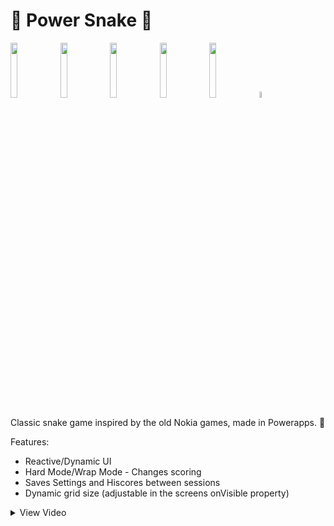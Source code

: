 # 🐍 Power Snake 🐍

<img src="https://github.com/user-attachments/assets/2508a224-563f-45a2-8903-885f419d5f5e" width="15%"></img> <img src="https://github.com/user-attachments/assets/29f9ab40-da6e-48a1-9ef5-7c38b6c998e2" width="15%"></img> <img src="https://github.com/user-attachments/assets/d8fcbbd9-9974-4c83-a521-05050db57ae0" width="15%"></img> <img src="https://github.com/user-attachments/assets/bac15089-f787-4c45-aadf-b35fee998384" width="15%"></img> <img src="https://github.com/user-attachments/assets/3913620c-3086-475a-8f3b-4460896d4e75" width="15%"></img> <img src="https://github.com/user-attachments/assets/6c0af5be-5a37-4151-b57d-f91920aacdb8" width="5%"></img>
<br>

Classic snake game inspired by the old Nokia games, made in Powerapps. 🐍

Features:
- Reactive/Dynamic UI
- Hard Mode/Wrap Mode - Changes scoring
- Saves Settings and Hiscores between sessions
- Dynamic grid size (adjustable in the screens onVisible property)

<details>
<summary>View Video</summary>
    
https://github.com/user-attachments/assets/c3be4004-e720-435c-8ad6-9f6b8cdfa6fb
</details>
